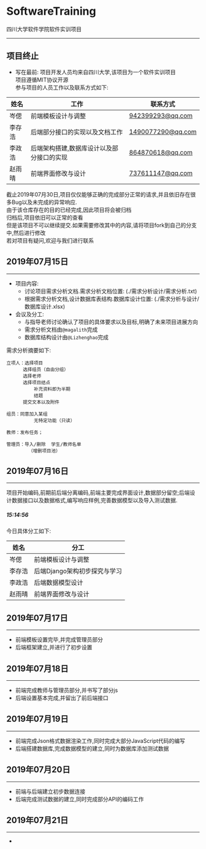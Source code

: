 # SoftwareTraining
四川大学软件学院软件实训项目

---
## 项目终止
* 写在最前:
项目开发人员均来自四川大学,该项目为一个软件实训项目<br>
项目遵循MIT协议开源<br>
参与项目的人员工作以及联系方式如下:<br>

| 姓名 | 工作 | 联系方式 | 
|-|-|-|
| 岑偲 | 前端模板设计与调整 | 942399293@qq.com |
| 李存浩 | 后端部分接口的实现以及文档工作 | 1490077290@qq.com |
| 李政浩 | 后端架构搭建,数据库设计以及部分接口的实现 | 864870618@qq.com |
| 赵雨晴 | 前端界面修改与设计 | 737611147@qq.com |

截止2019年07月30日,项目仅仅能够正确的完成部分正常的请求,并且依旧存在很多Bug以及未完成的异常响应.<br>
由于该仓库存在的目的已经完成,因此项目将会被归档<br>
归档后,项目依旧可以正常的查看<br>
但是该项目不可以继续提交.如果需要修改其中的内容,请将项目fork到自己的分支中,然后进行修改<br>
若对项目有疑问,欢迎与我们进行联系<br>

## 2019年07月15日
---
* 项目内容:
  * 讨论项目需求分析文档.需求分析文档位置: (./需求分析设计/需求分析.txt)
  * 根据需求分析文档,设计数据库表结构.数据库设计位置: (./需求分析与设计/数据库设计.xlsx)
* 会议及分工:
  * 与指导老师讨论确认了项目的具体要求以及目标,明确了未来项目进展方向
  * 需求分析文档由`@magalith`完成
  * 数据库结构设计由`@Lizhenghao`完成

需求分析摘要如下:
```
立项人：选择项目
      选择组员（自由分组）
      选择老师
      选择项目结点
          补充资料即为半期
          结题
      提交文本以及附件

组员：同意加入某组
          无特定功能（只读）

教师：发布任务；

管理员：导入/删除  学生/教师名单
        （增删项目池）

```

## 2019年07月16日
---
项目开始编码,前期前后端分离编码,前端主要完成界面设计,数据部分留空;后端设计数据接口以及数据格式,编写响应样例,完善数据模型以及导入测试数据.
<br>
<h5>15:14:56</h5>
今日具体分工如下:

| 姓名 | 分工 |
|-|-|
| 岑偲 | 前端模板设计与调整 |
| 李存浩 | 后端Django架构初步探究与学习 |
| 李政浩 | 后端数据模型设计 |
| 赵雨晴 | 前端界面修改与设计 |


## 2019年07月17日
---

* 前端模板设置完毕,并完成管理员部分
* 后端框架建立,并进行了初步设置

## 2019年07月18日
---

* 前端完成教师与管理员部分,并书写了部分js
* 后端设置基本完成,并留出了前后端接口

## 2019年07月19日
---
* 前端完成Json格式数据渲染工作,同时完成大部分JavaScript代码的编写
* 后端搭建数据库,完成数据模型的建立,同时为数据库添加测试数据

## 2019年07月20日
---
* 前端与后端建立初步数据连接
* 后端完成测试数据的建立,同时完成部分API的编码工作

## 2019年07月21日
---
* 